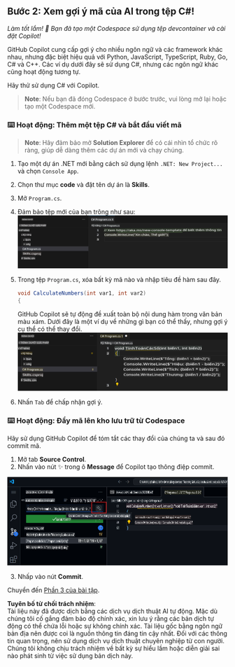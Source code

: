 ## Bước 2: Xem gợi ý mã của AI trong tệp C#!

_Làm tốt lắm! :tada: Bạn đã tạo một Codespace sử dụng tệp devcontainer và cài đặt Copilot!_

GitHub Copilot cung cấp gợi ý cho nhiều ngôn ngữ và các framework khác nhau, nhưng đặc biệt hiệu quả với Python, JavaScript, TypeScript, Ruby, Go, C# và C++. Các ví dụ dưới đây sẽ sử dụng C#, nhưng các ngôn ngữ khác cũng hoạt động tương tự.

Hãy thử sử dụng C# với Copilot.

> **Note**:
> Nếu bạn đã đóng Codespace ở bước trước, vui lòng mở lại hoặc tạo một Codespace mới.

### ⌨️ Hoạt động: Thêm một tệp C# và bắt đầu viết mã

> **Note**:
> Hãy đảm bảo mở **Solution Explorer** để có cái nhìn tổ chức rõ ràng, giúp dễ dàng thêm các dự án mới và chạy chúng.

1. Tạo một dự án .NET mới bằng cách sử dụng lệnh `.NET: New Project...` và chọn `Console App`. 
1. Chọn thư mục **code** và đặt tên dự án là **Skills**.
1. Mở `Program.cs`.
1. Đảm bảo tệp mới của bạn trông như sau:
   ![VS code với tệp Program.cs mới](../../../../translated_images/2-skills-dotnet-0.7dee6cf1b3d7c8ea2b24bc26157d342f8611dee7fd6887a15e9a0b17735da2b0.vi.png)

1. Trong tệp `Program.cs`, xóa bất kỳ mã nào và nhập tiêu đề hàm sau đây.

   ```csharp
   void CalculateNumbers(int var1, int var2)
   {
   ```

   GitHub Copilot sẽ tự động đề xuất toàn bộ nội dung hàm trong văn bản màu xám. Dưới đây là một ví dụ về những gì bạn có thể thấy, nhưng gợi ý cụ thể có thể thay đổi.
   ![VS Code với gợi ý hoàn thành mã](../../../../translated_images/2-skills-dotnet-1.eb8d703219b8ff9ab5530aa74a9475a80ccbaf81be7cea04f3fc460431789f99.vi.png)

5. Nhấn `Tab` để chấp nhận gợi ý.

### ⌨️ Hoạt động: Đẩy mã lên kho lưu trữ từ Codespace

Hãy sử dụng GitHub Copilot để tóm tắt các thay đổi của chúng ta và sau đó commit mã. 

1. Mở tab **Source Control**.
2. Nhấn vào nút ✨ trong ô **Message** để Copilot tạo thông điệp commit.

![Tab Commit mở để tạo thông điệp với Copilot](../../../../translated_images/2-skills-commit.a21070faad74ea7fda9187f6f246c0dedc9bfc02d1c89dfe0554c9f0b28f2994.vi.png)

3. Nhấp vào nút **Commit**.

Chuyển đến [Phần 3 của bài tập](./3-copilot-hub.md).

**Tuyên bố từ chối trách nhiệm**:  
Tài liệu này đã được dịch bằng các dịch vụ dịch thuật AI tự động. Mặc dù chúng tôi cố gắng đảm bảo độ chính xác, xin lưu ý rằng các bản dịch tự động có thể chứa lỗi hoặc sự không chính xác. Tài liệu gốc bằng ngôn ngữ bản địa nên được coi là nguồn thông tin đáng tin cậy nhất. Đối với các thông tin quan trọng, nên sử dụng dịch vụ dịch thuật chuyên nghiệp từ con người. Chúng tôi không chịu trách nhiệm về bất kỳ sự hiểu lầm hoặc diễn giải sai nào phát sinh từ việc sử dụng bản dịch này.